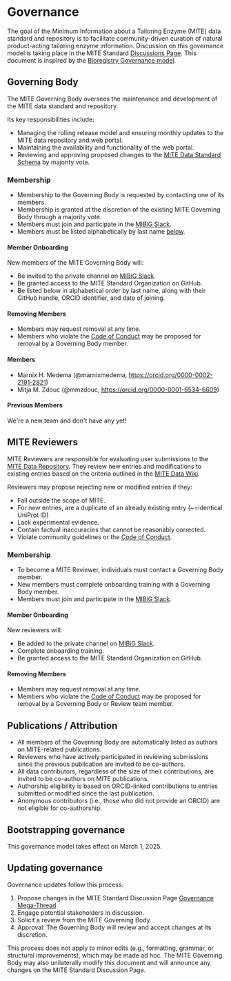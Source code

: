 # Governance

The goal of the Minimum Information about a Tailoring Enzyme (MITE) data standard and repository is to facilitate community-driven curation of natural product-acting tailoring enzyme information.
Discussion on this governance model is taking place in the MITE Standard [Discussions Page](https://github.com/orgs/mite-standard/discussions/4).
This document is inspired by the [Bioregistry Governance model](https://github.com/biopragmatics/bioregistry/blob/main/docs/GOVERNANCE.md).

## Governing Body

The MITE Governing Body oversees the maintenance and development of the MITE data standard and repository.

Its key responsibilities include:

- Managing the rolling release model and ensuring monthly updates to the MITE data repository and web portal.
- Maintaining the availability and functionality of the web portal.
- Reviewing and approving proposed changes to the [MITE Data Standard Schema](https://github.com/orgs/mite-standard/discussions/3) by majority vote.

### Membership

- Membership to the Governing Body is requested by contacting one of its members.
- Membership is granted at the discretion of the existing MITE Governing Body through a majority vote.
- Members must join and participate in the [MIBiG Slack](https://mibigannotathons.slack.com/).
- Members must be listed alphabetically by last name [below](#members).

#### Member Onboarding

New members of the MITE Governing Body will:

- Be invited to the private channel on [MIBiG Slack](https://mibigannotathons.slack.com/).
- Be granted access to the MITE Standard Organization on GitHub.
- Be listed below in alphabetical order by last name, along with their GitHub handle, ORCID identifier, and date of joining.

#### Removing Members

- Members may request removal at any time.
- Members who violate the [Code of Conduct](CODE_OF_CONDUCT.md) may be proposed for removal by a Governing Body member.

#### Members

- Marnix H. Medema (@marnixmedema, https://orcid.org/0000-0002-2191-2821)
- Mitja M. Zdouc (@mmzdouc, https://orcid.org/0000-0001-6534-6609)

#### Previous Members

We're a new team and don't have any yet!

## MITE Reviewers

MITE Reviewers are responsible for evaluating user submissions to the [MITE Data Repository](https://github.com/mite-standard/mite_data). 
They review new entries and modifications to existing entries based on the criteria outlined in the [MITE Data Wiki](https://github.com/mite-standard/mite_data/wiki/How-to-Review-Entries).

Reviewers may propose rejecting new or modified entries if they:

- Fall outside the scope of MITE.
- For new entries, are a duplicate of an already existing entry (~=identical UniProt ID)
- Lack experimental evidence.
- Contain factual inaccuracies that cannot be reasonably corrected.
- Violate community guidelines or the [Code of Conduct](CODE_OF_CONDUCT.md).

### Membership

- To become a MITE Reviewer, individuals must contact a Governing Body member.
- New members must complete onboarding training with a Governing Body member.
- Members must join and participate in the [MIBiG Slack](https://mibigannotathons.slack.com/).

#### Member Onboarding

New reviewers will:

- Be added to the private channel on [MIBiG Slack](https://mibigannotathons.slack.com/).
- Complete onboarding training.
- Be granted access to the MITE Standard Organization on GitHub.

#### Removing Members

- Members may request removal at any time.
- Members who violate the [Code of Conduct](CODE_OF_CONDUCT.md) may be proposed for removal by a Governing Body or Review team member.

## Publications / Attribution

- All members of the Governing Body are automatically listed as authors on MITE-related publications.
- Reviewers who have actively participated in reviewing submissions since the previous publication are invited to be co-authors.
- All data contributors, regardless of the size of their contributions, are invited to be co-authors on MITE publications.
- Authorship eligibility is based on ORCID-linked contributions to entries submitted or modified since the last publication.
- Anonymous contributors (i.e., those who did not provide an ORCID) are not eligible for co-authorship.

## Bootstrapping governance

This governance model takes effect on March 1, 2025.

## Updating governance

Governance updates follow this process:

1. Propose changes in the MITE Standard Discussion Page [Governance Mega-Thread](https://github.com/orgs/mite-standard/discussions/4)
2. Engage potential stakeholders in discussion.
3. Solicit a review from the MITE Governing Body.
4. Approval: The Governing Body will review and accept changes at its discretion.

This process does not apply to minor edits (e.g., formatting, grammar, or structural improvements), which may be made ad hoc.
The MITE Governing Body may also unilaterally modify this document and will announce any changes on the MITE Standard Discussion Page.
